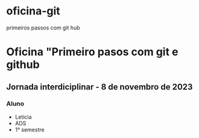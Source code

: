 # oficina-git
primeiros passos com git hub

# Oficina "Primeiro pasos com git e github
## Jornada interdiciplinar - 8 de novembro de 2023
### Aluno
- Leticia
- ADS
- 1° semestre